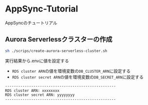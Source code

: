 # AppSync-Tutorial
AppSyncのチュートリアル

## Aurora Serverlessクラスターの作成
```bash
sh ./scrips/create-aurora-serverless-cluster.sh
```

実行結果から.envに値を設定する
- `RDS cluster ARN`の値を環境変数の`DB_CLUSTER_ARN`に設定する
- `RDS cluster secret ARN`の値を環境変数の`DB_SECRET_ARN`に設定する

```bash
---------------------------------------------------
RDS cluster ARN: xxxxxxxx
RDS cluster secret ARN: yyyyyyyy
---------------------------------------------------
```